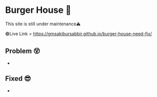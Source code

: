 
# Burger House 🍔

This site is still under maintenance⚠️

🟢Live Link = https://gmsakibursabbir.github.io/burger-house-need-fix/
## Problem 😵

* 


## Fixed 😎

*
